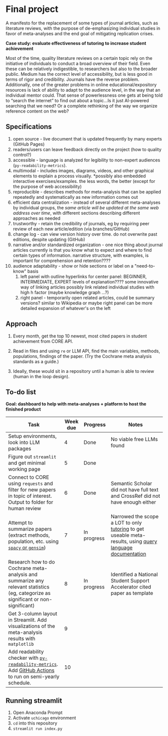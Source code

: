 # Final project
A manifesto for the replacement of some types of journal articles, such as literature reviews, with the purpose of de-emphasizing individual studies in favor of meta-analyses and the end goal of mitigating replication crises. 

**Case study: evaluate effectiveness of tutoring to increase student achievement**

Most of the time, quality literature reviews on a certain topic rely on the initiative of individuals to conduct a broad overview of their field. Even these can be relatively indigestible, to researchers but also to the broader public. Medium has the correct level of accessibility, but is less good in terms of rigor and credibility. Journals have the reverse problem. Additionally, one of the greater problems in online educational/expository resources is lack of ability to adapt to the audience level, in the way that an individual mentor could. That sense of powerlessness one gets at being told to “search the internet” to find out about a topic…Is it just AI-powered searching that we need? Or a complete rethinking of the way we organize reference content on the web?

## Specifications

   1. open source - live document that is updated frequently by many experts (GitHub Pages)
   2. readers/users can leave feedback directly on the project (how to quality control?)
   3. accessible - language is analyzed for legibility to non-expert audiences (`py-readability-metrics`). 
   4. multimodal - includes images, diagrams, videos, and other graphical elements to explain a process visually. *possibly also embedded interactive exercises/examples. the less words, the better (except for the purpose of web accessibility)
   5. reproducible - describes methods for meta-analysis that can be applied repeatedly and systematically as new information comes out
   6. efficient data centralization - instead of several different meta-analyses by individual groups, the *same article will be updated at the same web address over time*, with different sections describing different approaches as needed
   7. trustworthy - retain the credibility of journals, eg by requiring peer review of each new article/edition (via branches/GitHub)
   8. change log - can view version history over time. do not overwrite past editions, despite updating (GitHub)
   9. narrative and/or standardized organization - one nice thing about journal articles currently is that you know what to expect and where to find certain types of information. narrative structure, with examples, is important for comprehension and retention???? 
   10. audience adaptability - show or hide sections or label on a "need-to-know" basis
       1. left panel with outline hyperlinks for center panel: BEGINNER, INTERMEDIATE, EXPERT levels of explanation???? some innovative way of linking articles possibly link related individual studies with high h factor (maybe knowledge graph ...?) 
       2. right panel - temporarily open related articles, could be summary versions? similar to Wikipedia or maybe right panel can be more detailed expansion of whatever's on the left

## Approach

1. Every month, get the top 10 newest, most cited papers in student achievement from CORE API. 

2. Read in files and using `re` or LLM API, find the main variables, methods, populations, findings of the paper. (Try the Cochrane meta analysis standards as a guide.) 

3. Ideally, these would sit in a repository until a human is able to review (human in the loop design). 

## To-do list

**Goal: dashboard to help with meta-analyses + platform to host the finished product**

| Task                                                         | Week due | Progress    | Notes                                                        |
| ------------------------------------------------------------ | -------- | ----------- | ------------------------------------------------------------ |
| Setup environments, look into LLM packages                   | 4        | Done        | No viable free LLMs found                                    |
| Figure out `streamlit` and get minimal working page          | 5        | Done        |                                                              |
| Connect to CORE using `requests` and filter for new papers in topic of interest. Output to folder for human review | 6        | Done        | Semantic Scholar did not have full text and CrossRef did not have enough either |
| Attempt to summarize papers (extract methods, population, etc. using [`spacy` or `gensim`](https://www.turing.com/kb/5-powerful-text-summarization-techniques-in-python)) | 7        | In progress | Narrowed the scope a LOT to only [tutoring](https://studentsupportaccelerator.com/research/to-date) to get useable meta-results, using [query language documentation](https://api.core.ac.uk/docs/v3#section/How-to-search) |
| Research how to do Cochrane meta-analysis and summarize any relevant statistics (eg, categorize as significant or non-significant) | 8        | In progress | Identified a National Student Support Accelerator cited paper as template |
| Get 3-column layout in Streamlit. Add visualizations of the meta-analysis results with `matplotlib` | 9        |             |                                                              |
| Add readability checker with [`py-readability-metrics`](https://levelup.gitconnected.com/determine-the-reading-level-of-a-text-with-python-d2f9dccee6bf). Add [GitHub Actions](https://jasonet.co/posts/scheduled-actions/) to run on semi-yearly schedule. | 10       |             |                                                              |

## Running streamlit

1. Open Anaconda Prompt
2. Activate `uchicago` environment
3. `cd` into this repository 
4. `streamlit run index.py`

